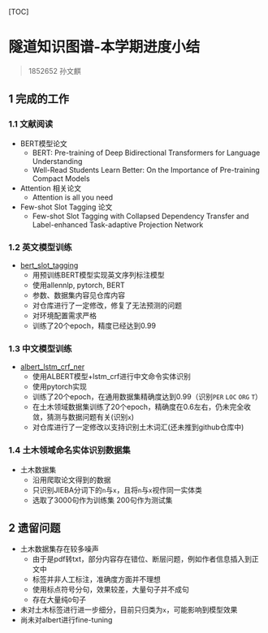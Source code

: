 [TOC]

# 隧道知识图谱-本学期进度小结

> 1852652 孙文麒



## 1 完成的工作
### 1.1 文献阅读

- BERT模型论文 
  - BERT: Pre-training of Deep Bidirectional Transformers for Language Understanding
  - Well-Read Students Learn Better: On the Importance of Pre-training Compact Models
- Attention 相关论文
  - Attention is all you need
- Few-shot Slot Tagging 论文
  - Few-shot Slot Tagging with Collapsed Dependency Transfer and Label-enhanced Task-adaptive Projection Network

### 1.2 英文模型训练
- [bert_slot_tagging](https://github.com/Nntraveler/bert_slot_tagging)
  - 用预训练BERT模型实现英文序列标注模型
  - 使用allennlp, pytorch, BERT
  - 参数、数据集内容见仓库内容
  - 对仓库进行了一定修改，修复了无法预测的问题
  - 对环境配置需求严格
  - 训练了20个epoch，精度已经达到0.99

### 1.3 中文模型训练

- [albert_lstm_crf_ner](https://github.com/Nntraveler/albert_lstm_crf_ner)
  - 使用ALBERT模型+lstm_crf进行中文命令实体识别
  - 使用pytorch实现
  - 训练了20个epoch，在通用数据集精确度达到0.99（识别`PER` `LOC` `ORG` `T`）
  - 在土木领域数据集训练了20个epoch，精确度在0.6左右，仍未完全收敛，猜测与数据问题有关(识别`x`)
  - 对仓库进行了一定修改以支持识别土木词汇(还未推到github仓库中)

### 1.4 土木领域命名实体识别数据集

- 土木数据集
  - 沿用爬取论文得到的数据
  - 只识别JIEBA分词下的`n`与`x`，且将`n`与`x`视作同一实体类
  - 选取了3000句作为训练集 200句作为测试集

## 2 遗留问题

- 土木数据集存在较多噪声
  - 由于是pdf转txt，部分内容存在错位、断层问题，例如作者信息插入到正文中
  - 标签并非人工标注，准确度方面并不理想
  - 使用标点符号分句，效果较差，大量句子并不成句
  - 存在大量纯`O`句子
- 未对土木标签进行进一步细分，目前只归类为`x`，可能影响到模型效果 
- 尚未对albert进行fine-tuning
